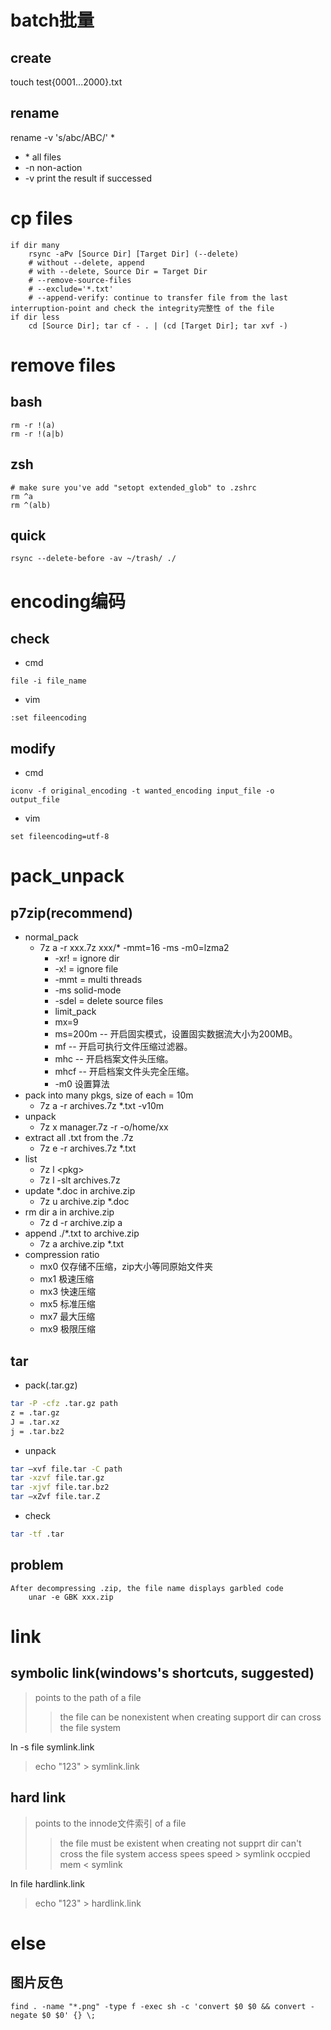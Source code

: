 # batch批量
## create
touch test{0001...2000}.txt  
## rename
rename -v 's/abc/ABC/' *
- \* all files
- -n non-action
- -v print the result if successed

# cp files
	if dir many
		rsync -aPv [Source Dir] [Target Dir] (--delete)
		# without --delete, append
		# with --delete, Source Dir = Target Dir
		# --remove-source-files
		# --exclude='*.txt'
		# --append-verify: continue to transfer file from the last interruption-point and check the integrity完整性 of the file
	if dir less
		cd [Source Dir]; tar cf - . | (cd [Target Dir]; tar xvf -)
		
# remove files
## bash
    rm -r !(a)
    rm -r !(a|b)
## zsh
    # make sure you've add "setopt extended_glob" to .zshrc
    rm ^a
    rm ^(alb)
## quick
	rsync --delete-before -av ~/trash/ ./

# encoding编码
## check
- cmd  

`file -i file_name`
- vim

`:set fileencoding`
## modify
- cmd

`iconv -f original_encoding -t wanted_encoding input_file -o output_file`
- vim

`set fileencoding=utf-8`

# pack_unpack
## p7zip(recommend)
-  normal_pack
	- 7z a -r  xxx.7z xxx/*  -mmt=16 -ms -m0=lzma2
		- -xr\! = ignore dir
		- -x\! = ignore file
		- -mmt = multi threads
		- -ms solid-mode
		- -sdel = delete source files
		- limit_pack
		- mx=9 
		- ms=200m -- 开启固实模式，设置固实数据流大小为200MB。
		- mf -- 开启可执行文件压缩过滤器。
		- mhc -- 开启档案文件头压缩。
		- mhcf -- 开启档案文件头完全压缩。
		- -m0 设置算法
- pack into many pkgs, size of each = 10m
	- 7z a -r  archives.7z *.txt -v10m
-  unpack
	- 7z x manager.7z -r -o/home/xx
- extract all .txt from the .7z
	- 7z e -r archives.7z \*.txt 
-  list
	- 7z l &lt;pkg&gt;
	- 7z l -slt archives.7z
- update *.doc in archive.zip
	- 7z u archive.zip *.doc
- rm dir a in archive.zip
	- 7z d -r archive.zip a
- append ./*.txt to archive.zip
	- 7z a archive.zip *.txt
 - compression ratio
	 - mx0 仅存储不压缩，zip大小等同原始文件夹
	- mx1 极速压缩
	- mx3 快速压缩
	- mx5 标准压缩
	- mx7 最大压缩
	- mx9 极限压缩
## tar
-  pack(.tar.gz)
```bash
tar -P -cfz .tar.gz path
z = .tar.gz
J = .tar.xz
j = .tar.bz2
```
-  unpack
```bash
tar –xvf file.tar -C path
tar -xzvf file.tar.gz
tar -xjvf file.tar.bz2
tar –xZvf file.tar.Z
```
-  check
```bash
tar -tf .tar
```

## problem
	After decompressing .zip, the file name displays garbled code
		unar -e GBK xxx.zip

# link
## symbolic link(windows's shortcuts, suggested)
> points to the path of a file
>> the file can be nonexistent when creating
>> support  dir
>> can cross the file system

ln -s file symlink.link
> echo "123" > symlink.link

## hard link
> points to the innode文件索引 of a file
>> the file must be existent when creating
>> not supprt dir
>> can't cross the file system
>> access spees speed > symlink
>> occpied mem < symlink

ln file hardlink.link
> echo "123" > hardlink.link

# else
## 图片反色
    find . -name "*.png" -type f -exec sh -c 'convert $0 $0 && convert -negate $0 $0' {} \;

